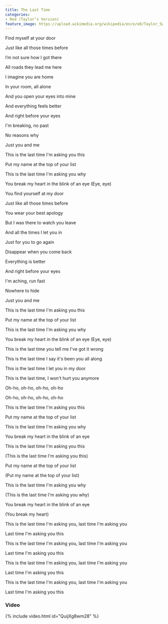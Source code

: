 ```yaml
---
title: The Last Time
categories:
- Red (Taylor’s Version)
feature_image: https://upload.wikimedia.org/wikipedia/en/e/e8/Taylor_Swift_-_Red.png
--- 
```

Find myself at your door

Just like all those times before

I’m not sure how I got there

All roads they lead me here

I imagine you are home

In your room, all alone

And you open your eyes into mine

And everything feels better

And right before your eyes

I'm breaking, no past

No reasons why

Just you and me

This is the last time I'm asking you this

Put my name at the top of your list

This is the last time I'm asking you why

You break my heart in the blink of an eye (Eye, eye)

You find yourself at my door

Just like all those times before

You wear your best apology

But I was there to watch you leave

And all the times I let you in

Just for you to go again

Disappear when you come back

Everything is better

And right before your eyes

I'm aching, run fast

Nowhere to hide

Just you and me

This is the last time I'm asking you this

Put my name at the top of your list

This is the last time I'm asking you why

You break my heart in the blink of an eye (Eye, eye)

This is the last time you tell me I've got it wrong

This is the last time I say it's been you all along

This is the last time I let you in my door

This is the last time, I won't hurt you anymore

Oh-ho, oh-ho, oh-ho, oh-ho

Oh-ho, oh-ho, oh-ho, oh-ho

This is the last time I'm asking you this

Put my name at the top of your list

This is the last time I'm asking you why

You break my heart in the blink of an eye

This is the last time I'm asking you this

(This is the last time I'm asking you this)

Put my name at the top of your list

(Put my name at the top of your list)

This is the last time I'm asking you why

(This is the last time I'm asking you why)

You break my heart in the blink of an eye

(You break my heart)

This is the last time I'm asking you, last time I'm asking you

Last time I'm asking you this

This is the last time I'm asking you, last time I'm asking you

Last time I'm asking you this

This is the last time I'm asking you, last time I'm asking you

Last time I'm asking you this

This is the last time I'm asking you, last time I'm asking you

Last time I'm asking you this
### Video

{% include video.html id="QuijXg8wm28" %}

